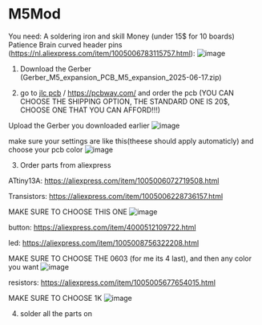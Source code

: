 # M5Mod
You need:
  A soldering iron and skill
  Money (under 15$ for 10 boards)
  Patience
  Brain
  curved header pins (https://nl.aliexpress.com/item/1005006783115757.html):
  ![image](https://github.com/user-attachments/assets/841323ce-b653-4e09-b451-ba94f7f360e3)

  
  


1. Download the Gerber (Gerber_M5_expansion_PCB_M5_expansion_2025-06-17.zip)
  
2. go to [jlc pcb](https://jlcpcb.com/) / https://pcbway.com/ and order the pcb (YOU CAN CHOOSE THE SHIPPING OPTION, THE STANDARD ONE IS 20$, CHOOSE ONE THAT YOU CAN AFFORD!!!)

  Upload the Gerber you downloaded earlier
  ![image](https://github.com/user-attachments/assets/91def4a5-9af6-4e57-bf2a-5c513a6e9854)
  
  make sure your settings are like this(theese should apply automaticly) and choose your pcb color
  ![image](https://github.com/user-attachments/assets/07e3cfc7-52f7-46c7-9bba-d95d8b69a0d1)

3. Order parts from aliexpress

  ATtiny13A:
  https://aliexpress.com/item/1005006072719508.html
  
  Transistors:
  https://aliexpress.com/item/1005006228736157.html
  
  MAKE SURE TO CHOOSE THIS ONE
  ![image](https://github.com/user-attachments/assets/4fd770f1-2071-4091-80e4-94bb85c71cee)
  
  
  button:
  https://aliexpress.com/item/4000512109722.html
  
  led:
  https://aliexpress.com/item/1005008756322208.html
  
  MAKE SURE TO CHOOSE THE 0603 (for me its 4 last), and then any color you want
  ![image](https://github.com/user-attachments/assets/cb2b9f4a-7374-4232-9607-96fb3bcdd5ca)
  
  
  resistors:
  https://aliexpress.com/item/1005005677654015.html
  
  MAKE SURE TO CHOOSE 1K
  ![image](https://github.com/user-attachments/assets/5d05194c-6094-40b8-898c-a4d7c5296165)

4. solder all the parts on
